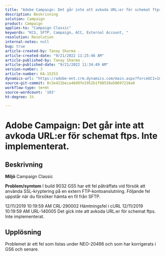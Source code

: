 ```yaml
---
title: "Adobe Campaign: Det går inte att avkoda URL:er för schemat ftps. Inte implementerat."
description: Beskrivning
solution: Campaign
product: Campaign
applies-to: "Campaign Classic"
keywords: "KCS, SFTP, Campaign, ACC, External Account, "
resolution: Resolution
internal-notes: null
bug: true
article-created-by: Tanay Sharma .
article-created-date: "9/21/2022 11:25:46 AM"
article-published-by: Tanay Sharma .
article-published-date: "9/21/2022 11:34:49 AM"
version-number: 3
article-number: KA-15253
dynamics-url: "https://adobe-ent.crm.dynamics.com/main.aspx?forceUCI=1&pagetype=entityrecord&etn=knowledgearticle&id=6ac94522-a039-ed11-9db1-002248086735"
source-git-commit: 0c3e421beca46d9fe1952b1f98538a50697216a0
workflow-type: tm+mt
source-wordcount: '103'
ht-degree: 1%

---
```


# Adobe Campaign: Det går inte att avkoda URL:er för schemat ftps. Inte implementerat.

## Beskrivning

<b>Miljö</b>
Campaign Classic


<b>Problem/symtom</b>
I build 9032 GS5 har ett fel påträffats vid försök att använda SSL-kryptering på en extern FTP-kontoanslutning. Följande fel uppstår när du försöker hämta en fil från SFTP.

12/11/2019 10:19:59 AM CRL-290002 Hämtningsfel i cURL 12/11/2019 10:19:59 AM URL-140005 Det gick inte att avkoda URL:er för schemat ftps. Inte implementerat.




## Upplösning


Problemet är ett fel som listas under NEO-20498 och som har korrigerats i GS6 och senare.
